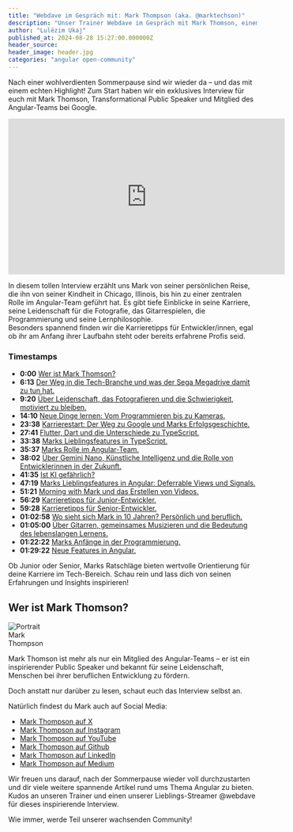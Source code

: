 ```yaml
---
title: "Webdave im Gespräch mit: Mark Thompson (aka. @marktechson)"
description: "Unser Trainer Webdave im Gespräch mit Mark Thomson, einem zentralen Mitglied des Angular-Teams bei Google und Transformational Public Speaker. Erfahre mehr über Marks Karriere, seine Rolle bei Google, und wie seine Leidenschaft für Programmierung und Fotografie ihn inspiriert. Mark teilt wertvolle Karrieretipps und diskutiert über die neuesten Angular-Features sowie die Rolle von Künstlicher Intelligenz in der Entwicklung. Ein Muss für alle Entwicklerinnen und Entwickler – jetzt reinschauen!"
author: "Lulëzim Ukaj"
published_at: 2024-08-28 15:27:00.000000Z
header_source:
header_image: header.jpg
categories: "angular open-community"
---
```



Nach einer wohlverdienten Sommerpause sind wir wieder da – und das mit einem echten Highlight! Zum Start haben wir ein exklusives Interview für euch mit Mark Thomson, Transformational Public Speaker und Mitglied des Angular-Teams bei Google.


<iframe width="560" height="315" src="https://www.youtube.com/embed/tW5gBgM0QrI?si=zvWNKL4oIz5OJ_Yz" title="Interview mit Mark Thompson" frameborder="0" allow="accelerometer; autoplay; clipboard-write; encrypted-media; gyroscope; picture-in-picture; web-share" referrerpolicy="strict-origin-when-cross-origin" allowfullscreen></iframe>



In diesem tollen Interview erzählt uns Mark von seiner persönlichen Reise, die ihn von seiner Kindheit in Chicago, Illinois, bis hin zu einer zentralen Rolle im Angular-Team geführt hat. Es gibt tiefe Einblicke in seine Karriere, seine Leidenschaft für die Fotografie, das Gitarrespielen, die Programmierung und seine Lernphilosophie.  
Besonders spannend finden wir die Karrieretipps für Entwickler/innen, egal ob ihr am Anfang ihrer Laufbahn steht oder bereits erfahrene Profis seid.


### Timestamps


- **0:00** [Wer ist Mark Thomson?](https://www.youtube.com/embed/tW5gBgM0QrI?si=zvWNKL4oIz5OJ_Yz&start=0)
- **6:13** [Der Weg in die Tech-Branche und was der Sega Megadrive damit zu tun hat.](https://www.youtube.com/embed/tW5gBgM0QrI?si=zvWNKL4oIz5OJ_Yz&start=373)
- **9:20** [Über Leidenschaft, das Fotografieren und die Schwierigkeit, motiviert zu bleiben.](https://www.youtube.com/embed/tW5gBgM0QrI?si=zvWNKL4oIz5OJ_Yz&start=560)
- **14:10** [Neue Dinge lernen: Vom Programmieren bis zu Kameras.](https://www.youtube.com/embed/tW5gBgM0QrI?si=zvWNKL4oIz5OJ_Yz&start=850)
- **23:38** [Karrierestart: Der Weg zu Google und Marks Erfolgsgeschichte.](https://www.youtube.com/embed/tW5gBgM0QrI?si=zvWNKL4oIz5OJ_Yz&start=1418)
- **27:41** [Flutter, Dart und die Unterschiede zu TypeScript.](https://www.youtube.com/embed/tW5gBgM0QrI?si=zvWNKL4oIz5OJ_Yz&start=1661)
- **33:38** [Marks Lieblingsfeatures in TypeScript.](https://www.youtube.com/embed/tW5gBgM0QrI?si=zvWNKL4oIz5OJ_Yz&start=2018)
- **35:37** [Marks Rolle im Angular-Team.](https://www.youtube.com/embed/tW5gBgM0QrI?si=zvWNKL4oIz5OJ_Yz&start=2137)
- **38:02** [Über Gemini Nano, Künstliche Intelligenz und die Rolle von Entwicklerinnen in der Zukunft.](https://www.youtube.com/embed/tW5gBgM0QrI?si=zvWNKL4oIz5OJ_Yz&start=2282)
- **41:35** [Ist KI gefährlich?](https://www.youtube.com/embed/tW5gBgM0QrI?si=zvWNKL4oIz5OJ_Yz&start=2495)
- **47:19** [Marks Lieblingsfeatures in Angular: Deferrable Views und Signals.](https://www.youtube.com/embed/tW5gBgM0QrI?si=zvWNKL4oIz5OJ_Yz&start=2839)
- **51:21** [Morning with Mark und das Erstellen von Videos.](https://www.youtube.com/embed/tW5gBgM0QrI?si=zvWNKL4oIz5OJ_Yz&start=3081)
- **56:29** [Karrieretipps für Junior-Entwickler.](https://www.youtube.com/embed/tW5gBgM0QrI?si=zvWNKL4oIz5OJ_Yz&start=3389)
- **59:28** [Karrieretipps für Senior-Entwickler.](https://www.youtube.com/embed/tW5gBgM0QrI?si=zvWNKL4oIz5OJ_Yz&start=3568)
- **01:02:58** [Wo sieht sich Mark in 10 Jahren? Persönlich und beruflich.](https://www.youtube.com/embed/tW5gBgM0QrI?si=zvWNKL4oIz5OJ_Yz&start=3778)
- **01:05:00** [Über Gitarren, gemeinsames Musizieren und die Bedeutung des lebenslangen Lernens.](https://www.youtube.com/embed/tW5gBgM0QrI?si=zvWNKL4oIz5OJ_Yz&start=3900)
- **01:22:22** [Marks Anfänge in der Programmierung.](https://www.youtube.com/embed/tW5gBgM0QrI?si=zvWNKL4oIz5OJ_Yz&start=4942)
- **01:29:22** [Neue Features in Angular.](https://www.youtube.com/embed/tW5gBgM0QrI?si=zvWNKL4oIz5OJ_Yz&start=5362)




Ob Junior oder Senior, Marks Ratschläge bieten wertvolle Orientierung für deine Karriere im Tech-Bereich. Schau rein und lass dich von seinen Erfahrungen und Insights inspirieren!


## Wer ist Mark Thomson?

<img
style="max-width: 20%"
src="https://github.com/workshops-de/angular.de/blob/master/_posts/2024-08-26-webdave-im-gespraech-mit-mark-thompson/profilepic.jpg" alt="Portrait Mark Thompson"
class="lazy img-fluid img-rounded" data-src="profilepic.jpg" data-srcset="profilepic.jpg"
/>




Mark Thomson ist mehr als nur ein Mitglied des Angular-Teams – er ist ein inspirierender Public Speaker und bekannt für seine Leidenschaft, Menschen bei ihrer beruflichen Entwicklung zu fördern. 


Doch anstatt nur darüber zu lesen, schaut euch das Interview selbst an. 


Natürlich findest du Mark auch auf Social Media:


- [Mark Thompson auf X](https://x.com/marktechson)
- [Mark Thompson auf Instagram](https://www.instagram.com/marktechson)
- [Mark Thompson auf YouTube](https://www.youtube.com/@marktechson)
- [Mark Thompson auf Github](https://github.com/MarkTechson)
- [Mark Thompson auf LinkedIn](https://www.linkedin.com/in/marktechson)
- [Mark Thompson auf Medium](https://medium.com/@markathompson) 


Wir freuen uns darauf, nach der Sommerpause wieder voll durchzustarten und dir viele weitere spannende Artikel rund ums Thema Angular zu bieten. Kudos an unseren Trainer und einen unserer Lieblings-Streamer @webdave für dieses inspirierende Interview.


Wie immer, werde Teil unserer wachsenden Community!
